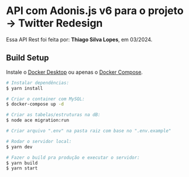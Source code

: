 # API com Adonis.js v6 para o projeto -> Twitter Redesign

<p>Essa API Rest foi feita por: <strong>Thiago Silva Lopes</strong>, em 03/2024.</p>

## Build Setup

Instale o [Docker Desktop](https://www.docker.com/products/docker-desktop) ou apenas o [Docker Compose](https://docs.docker.com/compose/install).

```bash
# Instalar dependências:
$ yarn install

# Criar o container com MySQL:
$ docker-compose up -d

# Criar as tabelas/estruturas na dB:
$ node ace migration:run

# Criar arquivo ".env" na pasta raiz com base no ".env.example"

# Rodar o servidor local:
$ yarn dev

# Fazer o build pra produção e executar o servidor:
$ yarn build
$ yarn start
```
